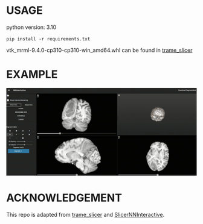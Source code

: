# USAGE
python version: 3.10
```
pip install -r requirements.txt
```

vtk_mrml-9.4.0-cp310-cp310-win_amd64.whl can be found in [trame_slicer](https://release-assets.githubusercontent.com/github-production-release-asset/924733486/7b060b14-5a49-4482-a96d-5cb38ea2b421?sp=r&sv=2018-11-09&sr=b&spr=https&se=2025-08-14T01%3A46%3A16Z&rscd=attachment%3B+filename%3Dvtk_mrml-9.4.0-cp310-cp310-win_amd64.whl&rsct=application%2Foctet-stream&skoid=96c2d410-5711-43a1-aedd-ab1947aa7ab0&sktid=398a6654-997b-47e9-b12b-9515b896b4de&skt=2025-08-14T00%3A45%3A42Z&ske=2025-08-14T01%3A46%3A16Z&sks=b&skv=2018-11-09&sig=18a1CM9bqjjpDrK3vb3rUfZmUuzZtY0XQQ0GcMR70ig%3D&jwt=eyJ0eXAiOiJKV1QiLCJhbGciOiJIUzI1NiJ9.eyJpc3MiOiJnaXRodWIuY29tIiwiYXVkIjoicmVsZWFzZS1hc3NldHMuZ2l0aHVidXNlcmNvbnRlbnQuY29tIiwia2V5Ijoia2V5MSIsImV4cCI6MTc1NTEzMjcxNSwibmJmIjoxNzU1MTMyNDE1LCJwYXRoIjoicmVsZWFzZWFzc2V0cHJvZHVjdGlvbi5ibG9iLmNvcmUud2luZG93cy5uZXQifQ.XXrW3Ghjx4j2VDWfqa0eiPc5CkS9Gxl62JAfIoR0Arc&response-content-disposition=attachment%3B%20filename%3Dvtk_mrml-9.4.0-cp310-cp310-win_amd64.whl&response-content-type=application%2Foctet-stream)

# EXAMPLE
![](trame_slicer_nninteractive.gif)

# ACKNOWLEDGEMENT 
This repo is adapted from [trame_slicer](https://github.com/KitwareMedical/trame-slicer) and [SlicerNNInteractive](https://github.com/coendevente/SlicerNNInteractive).
